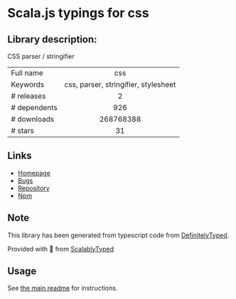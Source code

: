 
# Scala.js typings for css


## Library description:
CSS parser / stringifier

|                    |                 |
| ------------------ | :-------------: |
| Full name          | css |
| Keywords           | css, parser, stringifier, stylesheet |
| # releases         | 2 |
| # dependents       | 926 |
| # downloads        | 268768388 |
| # stars            | 31 |

## Links
- [Homepage](https://github.com/reworkcss/css#readme)
- [Bugs](https://github.com/reworkcss/css/issues)
- [Repository](https://github.com/reworkcss/css)
- [Npm](https://www.npmjs.com/package/css)
    


## Note
This library has been generated from typescript code from [DefinitelyTyped](https://definitelytyped.org).

Provided with :purple_heart: from [ScalablyTyped](https://github.com/oyvindberg/ScalablyTyped)

## Usage
See [the main readme](../../readme.md) for instructions.


